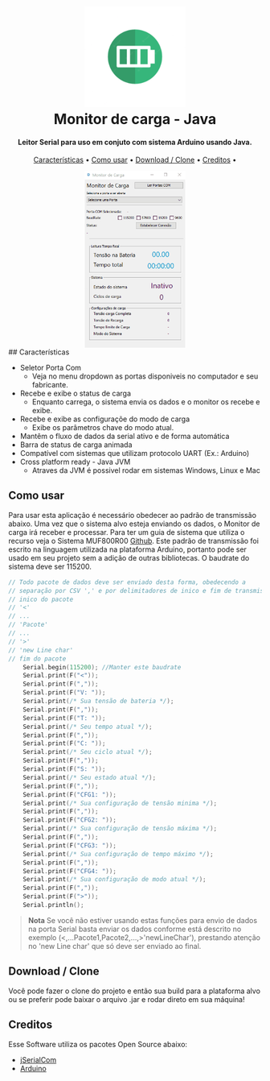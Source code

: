 <h1 align="center">
  <br>
  <a href="#"><img src="./java-monitor-de-carga/projeto1/icon2.png" alt="Monitor de Carga" width="200"></a>
  <br>
  Monitor de carga - Java
  <br>
</h1>

<h4 align="center">Leitor Serial para uso em conjuto com sistema Arduino usando Java.</h4>

<p align="center">
  <a href="#key-features">Características</a> •
  <a href="#how-to-use">Como usar</a> •
  <a href="#download">Download / Clone</a> •
  <a href="#credits">Creditos</a> •
</p>
<div style="display:flex; justify-content: center">
<img src="./java-monitor-de-carga/projeto1/anima.gif" alt="Monitor de Carga" width="200">
</div>
## Características

* Seletor Porta Com
  - Veja no menu dropdown as portas disponiveis no computador e seu fabricante.
* Recebe e exibe o status de carga
  - Enquanto carrega, o sistema envia os dados e o monitor os recebe e exibe.
* Recebe e exibe as configuraçõe do modo de carga
  - Exibe os parâmetros chave do modo atual.
* Mantêm o fluxo de dados da serial ativo e de forma automática
* Barra de status de carga animada
* Compatível com sistemas que utilizam protocolo UART (Ex.: Arduino) 
* Cross platform ready - Java JVM
  - Atraves da JVM é possivel rodar em sistemas Windows, Linux e Mac

## Como usar

Para usar esta aplicação é necessário obedecer ao padrão de transmissão abaixo. Uma vez que o sistema alvo esteja enviando os dados, o Monitor de carga irá receber e processar. Para ter um guia de sistema que utiliza o recurso veja o Sistema MUF800R00 [Github](https://github.com/marcostech/Projetos_Sistemas_Embarcados). 
Este padrão de transmissão foi escrito na linguagem utilizada na plataforma Arduino, portanto pode ser usado em seu projeto sem a adição de outras bibliotecas.
O baudrate do sistema deve ser 115200.

```c
// Todo pacote de dados deve ser enviado desta forma, obedecendo a 
// separação por CSV ',' e por delimitadores de inico e fim de transmissão.
// inico do pacote 
// '<'
// ...
// 'Pacote'
// ...
// '>'
// 'new Line char'
// fim do pacote
    Serial.begin(115200); //Manter este baudrate
    Serial.print(F("<"));  
    Serial.print(F(","));
    Serial.print(F("V: "));
    Serial.print(/* Sua tensão de bateria */);  
    Serial.print(F(","));
    Serial.print(F("T: "));
    Serial.print(/* Seu tempo atual */);  
    Serial.print(F(","));
    Serial.print(F("C: "));
    Serial.print(/* Seu ciclo atual */);  
    Serial.print(F(","));
    Serial.print(F("S: "));
    Serial.print(/* Seu estado atual */);  
    Serial.print(F(","));
    Serial.print(F("CFG1: "));
    Serial.print(/* Sua configuração de tensão minima */);  
    Serial.print(F(","));
    Serial.print(F("CFG2: "));
    Serial.print(/* Sua configuração de tensão máxima */);  
    Serial.print(F(","));
    Serial.print(F("CFG3: "));
    Serial.print(/* Sua configuração de tempo máximo */);  
    Serial.print(F(","));
    Serial.print(F("CFG4: "));
    Serial.print(/* Sua configuração de modo atual */);  
    Serial.print(F(","));
    Serial.print(F(">"));
    Serial.println();
```

> **Nota**
> Se você não estiver usando estas funções para envio de dados na porta Serial basta enviar os dados conforme está descrito no exemplo (<,...Pacote1,Pacote2,...,>'newLineChar'), prestando atenção no 'new Line char' que só deve ser enviado ao final.


## Download / Clone

Você pode fazer o clone do projeto e então sua build para a plataforma alvo ou se preferir pode baixar o arquivo .jar e rodar direto em sua máquina!

## Creditos

Esse Software utiliza os pacotes Open Source abaixo:

- [jSerialCom](https://github.com/Fazecast/jSerialComm)
- [Arduino](https://www.arduino.cc/)